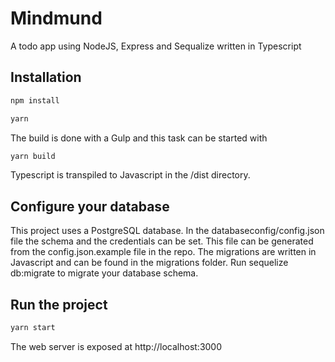 # Mindmund

A todo app using NodeJS, Express and Sequalize written in Typescript

## Installation

```bash
npm install
```

```bash
yarn
```

The build is done with a Gulp and this task can be started with

```bash
yarn build
```

Typescript is transpiled to Javascript in the /dist directory.

## Configure your database
This project uses a PostgreSQL database. In the databaseconfig/config.json file the schema and the credentials can be set. This file can be generated from the config.json.example file in the repo.
The migrations are written in Javascript and can be found in the migrations folder. Run sequelize db:migrate to migrate your database schema.

## Run the project

```bash
yarn start
```

The web server is exposed at http://localhost:3000